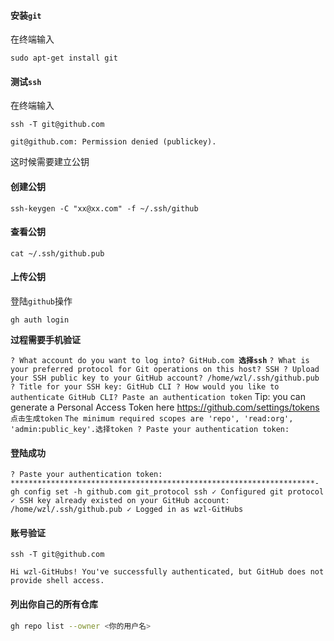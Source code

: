 #### 安装`git`

在终端输入

```shell
sudo apt-get install git
```

#### 测试`ssh`

在终端输入

```shell
ssh -T git@github.com
```

`git@github.com: Permission denied (publickey).`

这时候需要建立公钥

#### 创建公钥

```shell
ssh-keygen -C "xx@xx.com" -f ~/.ssh/github
```

#### 查看公钥

```shell
cat ~/.ssh/github.pub
```

#### 上传公钥

登陆`github`操作

```shell
gh auth login
```

**过程需要手机验证**

`? What account do you want to log into? GitHub.com `****`选择ssh`****
`? What is your preferred protocol for Git operations on this host? SSH
? Upload your SSH public key to your GitHub account? /home/wzl/.ssh/github.pub
? Title for your SSH key: GitHub CLI
? How would you like to authenticate GitHub CLI? Paste an authentication token`
Tip: you can generate a Personal Access Token here https://github.com/settings/tokens `点击生成token`
`The minimum required scopes are 'repo', 'read:org', 'admin:public_key'.选择token
? Paste your authentication token: `

#### 登陆成功

`? Paste your authentication token: ********************************************************************- gh config set -h github.com git_protocol ssh
✓ Configured git protocol
✓ SSH key already existed on your GitHub account: /home/wzl/.ssh/github.pub
✓ Logged in as wzl-GitHubs`

#### 账号验证

```shell
ssh -T git@github.com
```

`Hi wzl-GitHubs! You've successfully authenticated, but GitHub does not provide shell access.`

#### 列出你自己的所有仓库

```bash
gh repo list --owner <你的用户名>
```
